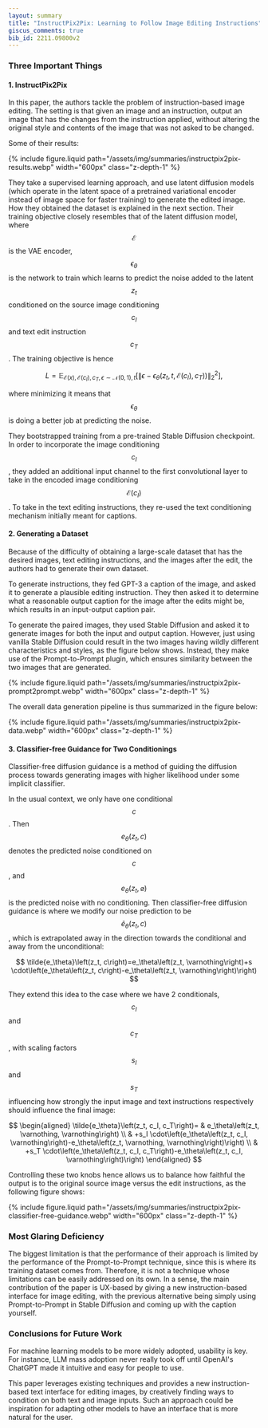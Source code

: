 ```yaml
---
layout: summary
title: "InstructPix2Pix: Learning to Follow Image Editing Instructions"
giscus_comments: true
bib_id: 2211.09800v2
---
```


### Three Important Things

#### 1. InstructPix2Pix

In this paper, the authors tackle the problem of instruction-based image
editing. The setting is that given an image and an instruction, output an image
that has the changes from the instruction applied, without altering the
original style and contents of the image that was not asked to be changed.

Some of their results:

{% include figure.liquid
    path="/assets/img/summaries/instructpix2pix-results.webp"
    width="600px"
    class="z-depth-1"
%}

They take a supervised learning approach, and use latent diffusion models (which
operate in the latent space of a pretrained variational encoder instead of image
space for faster training) to generate the edited image. How they obtained the
dataset is explained in the next section.
Their training objective closely resembles that of the latent diffusion model,
where $$\mathcal{E}$$ is the VAE encoder, $$\epsilon_\theta$$ is the network
to train which learns to predict the noise added to the latent $$z_t$$
conditioned on the source image conditioning $$c_I$$ and text edit instruction
$$c_T$$. The training objective is hence

$$
\left.L=\mathbb{E}_{\mathcal{E}(x), \mathcal{E}\left(c_I\right), c_T, \epsilon \sim \mathcal{N}(0,1), t}\left[\| \epsilon-\epsilon_\theta\left(z_t, t, \mathcal{E}\left(c_I\right), c_T\right)\right) \|_2^2\right],
$$

where minimizing it means that $$\epsilon_\theta$$ is doing a better job at
predicting the noise.

They bootstrapped training from a pre-trained Stable Diffusion
checkpoint. In order to incorporate the image conditioning $$c_I$$,
they added an additional input channel to the first convolutional layer
to take in the encoded image conditioning $$\mathcal{E}(c_I)$$.
To take in the text editing instructions, they re-used the text conditioning
mechanism initially meant for captions.

#### 2. Generating a Dataset

Because of the difficulty of obtaining a large-scale dataset that has the
desired images, text editing instructions, and the images after the edit, the
authors had to generate their own dataset.

To generate instructions, they fed GPT-3 a caption of the image, and
asked it to generate a plausible editing instruction. They then
asked it to determine what a reasonable output caption for the image
after the edits might be, which results in an input-output caption pair.

To generate the paired images, they used Stable Diffusion and
asked it to generate images for both the input and output caption.
However, just using vanilla Stable Diffusion could result in the two
images having wildly different characteristics and styles, as
the figure below shows.
Instead, they make use of the Prompt-to-Prompt plugin, which
ensures similarity between the two images that are generated.

{% include figure.liquid
    path="/assets/img/summaries/instructpix2pix-prompt2prompt.webp"
    width="600px"
    class="z-depth-1"
%}

The overall data generation pipeline is thus summarized in the figure below:

{% include figure.liquid
    path="/assets/img/summaries/instructpix2pix-data.webp"
    width="600px"
    class="z-depth-1"
%}

#### 3. Classifier-free Guidance for Two Conditionings

Classifier-free diffusion guidance is a method of guiding
the diffusion process towards generating images with higher
likelihood under some implicit classifier.

In the usual context, we only have one conditional $$c$$.
Then $$e_\theta(z_t, c)$$ denotes the predicted noise
conditioned on $$c$$, and $$e_\theta(z_t, \varnothing)$$
is the predicted noise with no conditioning.
Then classifier-free diffusion guidance is where we modify
our noise prediction to be
$$\tilde{e}_\theta(z_t, c)$$, which is extrapolated
away in the direction towards the conditional
and away from the unconditional:

$$
\tilde{e_\theta}\left(z_t, c\right)=e_\theta\left(z_t, \varnothing\right)+s \cdot\left(e_\theta\left(z_t, c\right)-e_\theta\left(z_t, \varnothing\right)\right)
$$

They extend this idea to the case where we have 2 conditionals, $$c_I$$ and $$c_T$$,
with scaling factors $$s_I$$ and $$s_T$$ influencing how strongly the input image
and text instructions respectively should influence the final image:

$$
\begin{aligned}
\tilde{e_\theta}\left(z_t, c_I, c_T\right)= & e_\theta\left(z_t, \varnothing, \varnothing\right) \\
& +s_I \cdot\left(e_\theta\left(z_t, c_I, \varnothing\right)-e_\theta\left(z_t, \varnothing, \varnothing\right)\right) \\
& +s_T \cdot\left(e_\theta\left(z_t, c_I, c_T\right)-e_\theta\left(z_t, c_I, \varnothing\right)\right)
\end{aligned}
$$

Controlling these two knobs hence allows us to balance how faithful
the output is to the original source image versus the edit instructions,
as the following figure shows:

{% include figure.liquid
    path="/assets/img/summaries/instructpix2pix-classifier-free-guidance.webp"
    width="600px"
    class="z-depth-1"
%}

### Most Glaring Deficiency

The biggest limitation is that the performance of their approach is limited by
the performance of the Prompt-to-Prompt technique, since this is where its
training dataset comes from. Therefore, it is not a technique whose limitations
can be easily addressed on its own. In a sense, the main contribution of the
paper is UX-based by giving a new instruction-based interface for image editing,
with the previous alternative being simply using Prompt-to-Prompt in Stable
Diffusion and coming up with the caption yourself.

### Conclusions for Future Work

For machine learning models to be more widely adopted, usability is key. For
instance, LLM mass adoption never really took off until OpenAI's ChatGPT made it
intuitive and easy for people to use.

This paper leverages existing techniques and provides a new instruction-based
text interface for editing images, by creatively finding ways to condition on
both text and image inputs. Such an approach could be inspiration for adapting
other models to have an interface that is more natural for the user.
